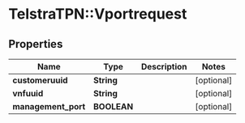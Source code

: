 # TelstraTPN::Vportrequest

## Properties
Name | Type | Description | Notes
------------ | ------------- | ------------- | -------------
**customeruuid** | **String** |  | [optional] 
**vnfuuid** | **String** |  | [optional] 
**management_port** | **BOOLEAN** |  | [optional] 


